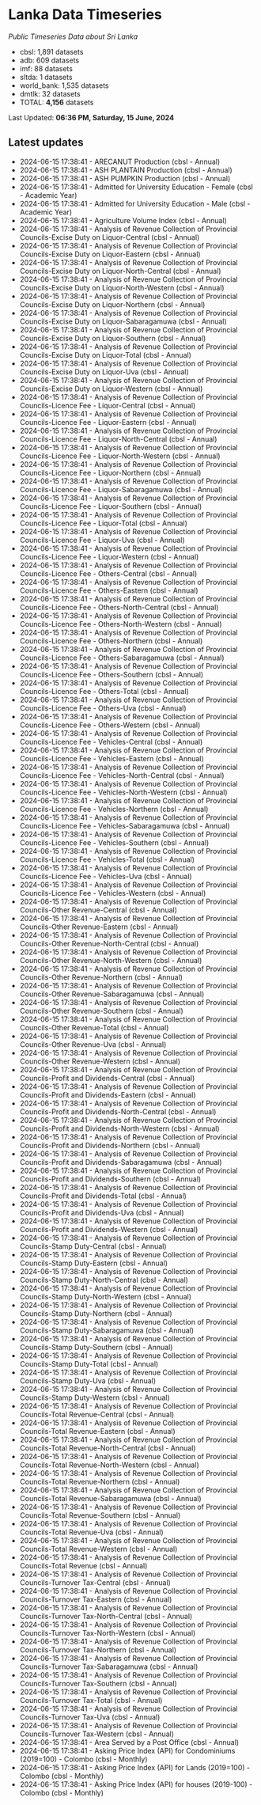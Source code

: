 # Lanka Data Timeseries
*Public Timeseries Data about Sri Lanka*

* cbsl: 1,891 datasets
* adb: 609 datasets
* imf: 88 datasets
* sltda: 1 datasets
* world_bank: 1,535 datasets
* dmtlk: 32 datasets
* TOTAL: **4,156** datasets

Last Updated: **06:36 PM, Saturday, 15 June, 2024**

## Latest updates

* 2024-06-15 17:38:41 - ARECANUT Production (cbsl - Annual)
* 2024-06-15 17:38:41 - ASH PLANTAIN Production (cbsl - Annual)
* 2024-06-15 17:38:41 - ASH PUMPKIN Production (cbsl - Annual)
* 2024-06-15 17:38:41 - Admitted for University Education - Female (cbsl - Academic Year)
* 2024-06-15 17:38:41 - Admitted for University Education - Male (cbsl - Academic Year)
* 2024-06-15 17:38:41 - Agriculture Volume Index (cbsl - Annual)
* 2024-06-15 17:38:41 - Analysis of Revenue Collection of Provincial Councils-Excise Duty on Liquor-Central (cbsl - Annual)
* 2024-06-15 17:38:41 - Analysis of Revenue Collection of Provincial Councils-Excise Duty on Liquor-Eastern (cbsl - Annual)
* 2024-06-15 17:38:41 - Analysis of Revenue Collection of Provincial Councils-Excise Duty on Liquor-North-Central (cbsl - Annual)
* 2024-06-15 17:38:41 - Analysis of Revenue Collection of Provincial Councils-Excise Duty on Liquor-North-Western (cbsl - Annual)
* 2024-06-15 17:38:41 - Analysis of Revenue Collection of Provincial Councils-Excise Duty on Liquor-Northern (cbsl - Annual)
* 2024-06-15 17:38:41 - Analysis of Revenue Collection of Provincial Councils-Excise Duty on Liquor-Sabaragamuwa (cbsl - Annual)
* 2024-06-15 17:38:41 - Analysis of Revenue Collection of Provincial Councils-Excise Duty on Liquor-Southern (cbsl - Annual)
* 2024-06-15 17:38:41 - Analysis of Revenue Collection of Provincial Councils-Excise Duty on Liquor-Total (cbsl - Annual)
* 2024-06-15 17:38:41 - Analysis of Revenue Collection of Provincial Councils-Excise Duty on Liquor-Uva (cbsl - Annual)
* 2024-06-15 17:38:41 - Analysis of Revenue Collection of Provincial Councils-Excise Duty on Liquor-Western (cbsl - Annual)
* 2024-06-15 17:38:41 - Analysis of Revenue Collection of Provincial Councils-Licence Fee - Liquor-Central (cbsl - Annual)
* 2024-06-15 17:38:41 - Analysis of Revenue Collection of Provincial Councils-Licence Fee - Liquor-Eastern (cbsl - Annual)
* 2024-06-15 17:38:41 - Analysis of Revenue Collection of Provincial Councils-Licence Fee - Liquor-North-Central (cbsl - Annual)
* 2024-06-15 17:38:41 - Analysis of Revenue Collection of Provincial Councils-Licence Fee - Liquor-North-Western (cbsl - Annual)
* 2024-06-15 17:38:41 - Analysis of Revenue Collection of Provincial Councils-Licence Fee - Liquor-Northern (cbsl - Annual)
* 2024-06-15 17:38:41 - Analysis of Revenue Collection of Provincial Councils-Licence Fee - Liquor-Sabaragamuwa (cbsl - Annual)
* 2024-06-15 17:38:41 - Analysis of Revenue Collection of Provincial Councils-Licence Fee - Liquor-Southern (cbsl - Annual)
* 2024-06-15 17:38:41 - Analysis of Revenue Collection of Provincial Councils-Licence Fee - Liquor-Total (cbsl - Annual)
* 2024-06-15 17:38:41 - Analysis of Revenue Collection of Provincial Councils-Licence Fee - Liquor-Uva (cbsl - Annual)
* 2024-06-15 17:38:41 - Analysis of Revenue Collection of Provincial Councils-Licence Fee - Liquor-Western (cbsl - Annual)
* 2024-06-15 17:38:41 - Analysis of Revenue Collection of Provincial Councils-Licence Fee - Others-Central (cbsl - Annual)
* 2024-06-15 17:38:41 - Analysis of Revenue Collection of Provincial Councils-Licence Fee - Others-Eastern (cbsl - Annual)
* 2024-06-15 17:38:41 - Analysis of Revenue Collection of Provincial Councils-Licence Fee - Others-North-Central (cbsl - Annual)
* 2024-06-15 17:38:41 - Analysis of Revenue Collection of Provincial Councils-Licence Fee - Others-North-Western (cbsl - Annual)
* 2024-06-15 17:38:41 - Analysis of Revenue Collection of Provincial Councils-Licence Fee - Others-Northern (cbsl - Annual)
* 2024-06-15 17:38:41 - Analysis of Revenue Collection of Provincial Councils-Licence Fee - Others-Sabaragamuwa (cbsl - Annual)
* 2024-06-15 17:38:41 - Analysis of Revenue Collection of Provincial Councils-Licence Fee - Others-Southern (cbsl - Annual)
* 2024-06-15 17:38:41 - Analysis of Revenue Collection of Provincial Councils-Licence Fee - Others-Total (cbsl - Annual)
* 2024-06-15 17:38:41 - Analysis of Revenue Collection of Provincial Councils-Licence Fee - Others-Uva (cbsl - Annual)
* 2024-06-15 17:38:41 - Analysis of Revenue Collection of Provincial Councils-Licence Fee - Others-Western (cbsl - Annual)
* 2024-06-15 17:38:41 - Analysis of Revenue Collection of Provincial Councils-Licence Fee - Vehicles-Central (cbsl - Annual)
* 2024-06-15 17:38:41 - Analysis of Revenue Collection of Provincial Councils-Licence Fee - Vehicles-Eastern (cbsl - Annual)
* 2024-06-15 17:38:41 - Analysis of Revenue Collection of Provincial Councils-Licence Fee - Vehicles-North-Central (cbsl - Annual)
* 2024-06-15 17:38:41 - Analysis of Revenue Collection of Provincial Councils-Licence Fee - Vehicles-North-Western (cbsl - Annual)
* 2024-06-15 17:38:41 - Analysis of Revenue Collection of Provincial Councils-Licence Fee - Vehicles-Northern (cbsl - Annual)
* 2024-06-15 17:38:41 - Analysis of Revenue Collection of Provincial Councils-Licence Fee - Vehicles-Sabaragamuwa (cbsl - Annual)
* 2024-06-15 17:38:41 - Analysis of Revenue Collection of Provincial Councils-Licence Fee - Vehicles-Southern (cbsl - Annual)
* 2024-06-15 17:38:41 - Analysis of Revenue Collection of Provincial Councils-Licence Fee - Vehicles-Total (cbsl - Annual)
* 2024-06-15 17:38:41 - Analysis of Revenue Collection of Provincial Councils-Licence Fee - Vehicles-Uva (cbsl - Annual)
* 2024-06-15 17:38:41 - Analysis of Revenue Collection of Provincial Councils-Licence Fee - Vehicles-Western (cbsl - Annual)
* 2024-06-15 17:38:41 - Analysis of Revenue Collection of Provincial Councils-Other Revenue-Central (cbsl - Annual)
* 2024-06-15 17:38:41 - Analysis of Revenue Collection of Provincial Councils-Other Revenue-Eastern (cbsl - Annual)
* 2024-06-15 17:38:41 - Analysis of Revenue Collection of Provincial Councils-Other Revenue-North-Central (cbsl - Annual)
* 2024-06-15 17:38:41 - Analysis of Revenue Collection of Provincial Councils-Other Revenue-North-Western (cbsl - Annual)
* 2024-06-15 17:38:41 - Analysis of Revenue Collection of Provincial Councils-Other Revenue-Northern (cbsl - Annual)
* 2024-06-15 17:38:41 - Analysis of Revenue Collection of Provincial Councils-Other Revenue-Sabaragamuwa (cbsl - Annual)
* 2024-06-15 17:38:41 - Analysis of Revenue Collection of Provincial Councils-Other Revenue-Southern (cbsl - Annual)
* 2024-06-15 17:38:41 - Analysis of Revenue Collection of Provincial Councils-Other Revenue-Total (cbsl - Annual)
* 2024-06-15 17:38:41 - Analysis of Revenue Collection of Provincial Councils-Other Revenue-Uva (cbsl - Annual)
* 2024-06-15 17:38:41 - Analysis of Revenue Collection of Provincial Councils-Other Revenue-Western (cbsl - Annual)
* 2024-06-15 17:38:41 - Analysis of Revenue Collection of Provincial Councils-Profit and Dividends-Central (cbsl - Annual)
* 2024-06-15 17:38:41 - Analysis of Revenue Collection of Provincial Councils-Profit and Dividends-Eastern (cbsl - Annual)
* 2024-06-15 17:38:41 - Analysis of Revenue Collection of Provincial Councils-Profit and Dividends-North-Central (cbsl - Annual)
* 2024-06-15 17:38:41 - Analysis of Revenue Collection of Provincial Councils-Profit and Dividends-North-Western (cbsl - Annual)
* 2024-06-15 17:38:41 - Analysis of Revenue Collection of Provincial Councils-Profit and Dividends-Northern (cbsl - Annual)
* 2024-06-15 17:38:41 - Analysis of Revenue Collection of Provincial Councils-Profit and Dividends-Sabaragamuwa (cbsl - Annual)
* 2024-06-15 17:38:41 - Analysis of Revenue Collection of Provincial Councils-Profit and Dividends-Southern (cbsl - Annual)
* 2024-06-15 17:38:41 - Analysis of Revenue Collection of Provincial Councils-Profit and Dividends-Total (cbsl - Annual)
* 2024-06-15 17:38:41 - Analysis of Revenue Collection of Provincial Councils-Profit and Dividends-Uva (cbsl - Annual)
* 2024-06-15 17:38:41 - Analysis of Revenue Collection of Provincial Councils-Profit and Dividends-Western (cbsl - Annual)
* 2024-06-15 17:38:41 - Analysis of Revenue Collection of Provincial Councils-Stamp Duty-Central (cbsl - Annual)
* 2024-06-15 17:38:41 - Analysis of Revenue Collection of Provincial Councils-Stamp Duty-Eastern (cbsl - Annual)
* 2024-06-15 17:38:41 - Analysis of Revenue Collection of Provincial Councils-Stamp Duty-North-Central (cbsl - Annual)
* 2024-06-15 17:38:41 - Analysis of Revenue Collection of Provincial Councils-Stamp Duty-North-Western (cbsl - Annual)
* 2024-06-15 17:38:41 - Analysis of Revenue Collection of Provincial Councils-Stamp Duty-Northern (cbsl - Annual)
* 2024-06-15 17:38:41 - Analysis of Revenue Collection of Provincial Councils-Stamp Duty-Sabaragamuwa (cbsl - Annual)
* 2024-06-15 17:38:41 - Analysis of Revenue Collection of Provincial Councils-Stamp Duty-Southern (cbsl - Annual)
* 2024-06-15 17:38:41 - Analysis of Revenue Collection of Provincial Councils-Stamp Duty-Total (cbsl - Annual)
* 2024-06-15 17:38:41 - Analysis of Revenue Collection of Provincial Councils-Stamp Duty-Uva (cbsl - Annual)
* 2024-06-15 17:38:41 - Analysis of Revenue Collection of Provincial Councils-Stamp Duty-Western (cbsl - Annual)
* 2024-06-15 17:38:41 - Analysis of Revenue Collection of Provincial Councils-Total Revenue-Central (cbsl - Annual)
* 2024-06-15 17:38:41 - Analysis of Revenue Collection of Provincial Councils-Total Revenue-Eastern (cbsl - Annual)
* 2024-06-15 17:38:41 - Analysis of Revenue Collection of Provincial Councils-Total Revenue-North-Central (cbsl - Annual)
* 2024-06-15 17:38:41 - Analysis of Revenue Collection of Provincial Councils-Total Revenue-North-Western (cbsl - Annual)
* 2024-06-15 17:38:41 - Analysis of Revenue Collection of Provincial Councils-Total Revenue-Northern (cbsl - Annual)
* 2024-06-15 17:38:41 - Analysis of Revenue Collection of Provincial Councils-Total Revenue-Sabaragamuwa (cbsl - Annual)
* 2024-06-15 17:38:41 - Analysis of Revenue Collection of Provincial Councils-Total Revenue-Southern (cbsl - Annual)
* 2024-06-15 17:38:41 - Analysis of Revenue Collection of Provincial Councils-Total Revenue-Uva (cbsl - Annual)
* 2024-06-15 17:38:41 - Analysis of Revenue Collection of Provincial Councils-Total Revenue-Western (cbsl - Annual)
* 2024-06-15 17:38:41 - Analysis of Revenue Collection of Provincial Councils-Total Revenue (cbsl - Annual)
* 2024-06-15 17:38:41 - Analysis of Revenue Collection of Provincial Councils-Turnover Tax-Central (cbsl - Annual)
* 2024-06-15 17:38:41 - Analysis of Revenue Collection of Provincial Councils-Turnover Tax-Eastern (cbsl - Annual)
* 2024-06-15 17:38:41 - Analysis of Revenue Collection of Provincial Councils-Turnover Tax-North-Central (cbsl - Annual)
* 2024-06-15 17:38:41 - Analysis of Revenue Collection of Provincial Councils-Turnover Tax-North-Western (cbsl - Annual)
* 2024-06-15 17:38:41 - Analysis of Revenue Collection of Provincial Councils-Turnover Tax-Northern (cbsl - Annual)
* 2024-06-15 17:38:41 - Analysis of Revenue Collection of Provincial Councils-Turnover Tax-Sabaragamuwa (cbsl - Annual)
* 2024-06-15 17:38:41 - Analysis of Revenue Collection of Provincial Councils-Turnover Tax-Southern (cbsl - Annual)
* 2024-06-15 17:38:41 - Analysis of Revenue Collection of Provincial Councils-Turnover Tax-Total (cbsl - Annual)
* 2024-06-15 17:38:41 - Analysis of Revenue Collection of Provincial Councils-Turnover Tax-Uva (cbsl - Annual)
* 2024-06-15 17:38:41 - Analysis of Revenue Collection of Provincial Councils-Turnover Tax-Western (cbsl - Annual)
* 2024-06-15 17:38:41 - Area Served by a Post Office (cbsl - Annual)
* 2024-06-15 17:38:41 - Asking Price Index (API) for Condominiums (2019=100) - Colombo (cbsl - Monthly)
* 2024-06-15 17:38:41 - Asking Price Index (API) for Lands (2019=100) - Colombo (cbsl - Monthly)
* 2024-06-15 17:38:41 - Asking Price Index (API) for houses (2019-100) - Colombo (cbsl - Monthly)